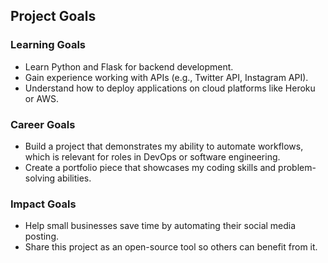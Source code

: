 ## Project Goals

### Learning Goals
- Learn Python and Flask for backend development.
- Gain experience working with APIs (e.g., Twitter API, Instagram API).
- Understand how to deploy applications on cloud platforms like Heroku or AWS.

### Career Goals
- Build a project that demonstrates my ability to automate workflows, which is relevant for roles in DevOps or software engineering.
- Create a portfolio piece that showcases my coding skills and problem-solving abilities.

### Impact Goals
- Help small businesses save time by automating their social media posting.
- Share this project as an open-source tool so others can benefit from it.
